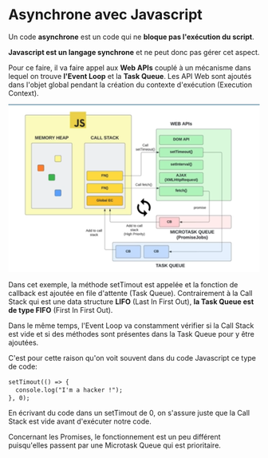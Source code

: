 # Asynchrone avec Javascript

Un code **asynchrone** est un code qui ne **bloque pas l'exécution du script**.

**Javascript est un langage synchrone** et ne peut donc pas gérer cet aspect.

Pour ce faire, il va faire appel aux **Web APIs** couplé à un mécanisme dans lequel on trouve **l'Event Loop** et la **Task Queue**.
Les API Web sont ajoutés dans l'objet global pendant la création du contexte d'exécution (Execution Context).

![alt text](./img/asynchronous-js.png)

Dans cet exemple, la méthode setTimout est appelée et la fonction de callback est ajoutée en file d'attente (Task Queue). Contrairement à la Call Stack qui est une data structure **LIFO** (Last In First Out), **la Task Queue est de type FIFO** (First In First Out).

Dans le même temps, l'Event Loop va constamment vérifier si la Call Stack est vide et si des méthodes sont présentes dans la Task Queue pour y être ajoutées.

C'est pour cette raison qu'on voit souvent dans du code Javascript ce type de code:

```
setTimout(() => {
  console.log("I'm a hacker !");
}, 0);
```

En écrivant du code dans un setTimout de 0, on s'assure juste que la Call Stack est vide avant d'exécuter notre code.

Concernant les Promises, le fonctionnement est un peu différent puisqu'elles passent par une Microtask Queue qui est prioritaire.
